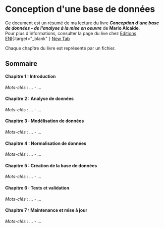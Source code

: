 # Conception d'une base de données
Ce document est un résumé de ma lecture du livre ___Conception d'une base de données - de l'analyse à la mise en oeuvre___ de **Mario Alcaide**.  
Pour plus d'informations, consulter la page du live chez [Editions ENI](https://www.editions-eni.fr/livre/conception-d-une-base-de-donnees-de-l-analyse-a-la-mise-en-uvre-9782409044014/analyse-de-besoins){:target="_blank" }
<a href="example.com" target="_blank">New Tab</a>

Chaque chapître du livre est représenté par un fichier.

## Sommaire

#### Chapitre 1 : Introduction
*Mots-clés : ... - ...*

#### Chapitre 2 : Analyse de données
*Mots-clés : ... - ...*  

#### Chapitre 3 : Modélisation de données
*Mots-clés : ... - ...*

#### Chapitre 4 : Normalisation de données
*Mots-clés : ... - ...*

#### Chapitre 5 : Création de la base de données
*Mots-clés : ... - ...*  

#### Chapitre 6 : Tests et validation
*Mots-clés : ... - ...*

#### Chapitre 7 : Maintenance et mise à jour
*Mots-clés : ... - ...*
